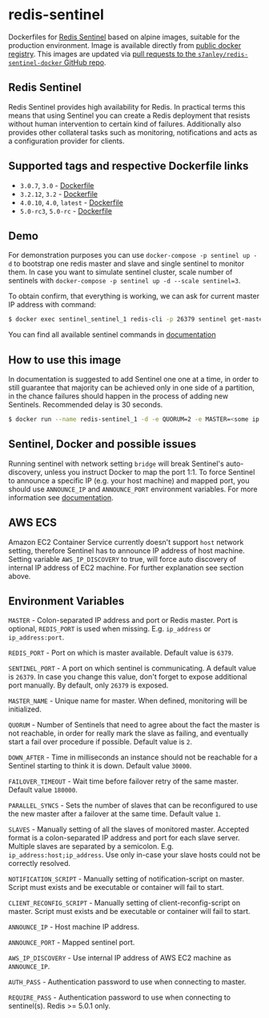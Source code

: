 redis-sentinel
===

Dockerfiles for [Redis Sentinel](http://redis.io/topics/sentinel) based on alpine images, suitable for the production environment. Image is available directly from [public docker registry](https://registry.hub.docker.com/).
This images are updated via [pull requests to the `s7anley/redis-sentinel-docker` GitHub repo](https://github.com/s7anley/redis-sentinel-docker).


Redis Sentinel
---
Redis Sentinel provides high availability for Redis. In practical terms this means that using Sentinel you can create a Redis deployment that resists without human intervention to certain kind of failures.
Additionally also provides other collateral tasks such as monitoring, notifications and acts as a configuration provider for clients.

Supported tags and respective Dockerfile links
---
- `3.0.7`, `3.0` - [Dockerfile](https://github.com/s7anley/redis-sentinel-docker/blob/master/Dockerfile-3.0)
- `3.2.12`, `3.2` - [Dockerfile](https://github.com/s7anley/redis-sentinel-docker/blob/master/Dockerfile-3.2)
- `4.0.10`, `4.0`, `latest` - [Dockerfile](https://github.com/s7anley/redis-sentinel-docker/blob/master/Dockerfile)
- `5.0-rc3`, `5.0-rc` - [Dockerfile](https://github.com/s7anley/redis-sentinel-docker/blob/master/Dockerfile-5.0)

Demo
---
For demonstration purposes you can use `docker-compose -p sentinel up -d` to bootstrap one redis master and slave and single sentinel to monitor them. In case you want to simulate sentinel cluster, scale number of sentinels with `docker-compose -p sentinel up -d --scale sentinel=3`.

To obtain confirm, that everything is working, we can ask for current master IP address with command:
```sh
$ docker exec sentinel_sentinel_1 redis-cli -p 26379 sentinel get-master-addr-by-name mymaster
```

You can find all available sentinel commands in [documentation](http://redis.io/topics/sentinel#sentinel-commands)


How to use this image
---
 In documentation is suggested to add Sentinel one one at a time, in order to still guarantee that majority can be achieved only in one side of a partition, in the chance failures should happen in the process of adding new Sentinels. Recommended delay is 30 seconds.

```sh
$ docker run --name redis-sentinel_1 -d -e QUORUM=2 -e MASTER=<some ip address> redis-sentinel
```


Sentinel, Docker and possible issues
---
Running sentinel with network setting `bridge` will break Sentinel's auto-discovery, unless you instruct Docker to map the port 1:1. To force Sentinel to announce a specific IP (e.g. your host machine) and mapped port, you should use `ANNOUNCE_IP` and `ANNOUNCE_PORT` environment variables. For more information see [documentation](http://redis.io/topics/sentinel#sentinel-docker-nat-and-possible-issues).


AWS ECS
---
Amazon EC2 Container Service currently doesn't support `host` network setting, therefore Sentinel has to announce IP address of  host machine. Setting variable `AWS_IP_DISCOVERY` to true, will force auto discovery of internal IP address of EC2 machine. For further explanation see section above.


Environment Variables
---
`MASTER` - Colon-separated IP address and port or Redis master. Port is optional, `REDIS_PORT` is used when missing. E.g. `ip_address` or `ip_address:port`.

`REDIS_PORT` - Port on which is master available. Default value is `6379`.

`SENTINEL_PORT` - A port on which sentinel is communicating. A default value is `26379`. In case you change this value, don't forget to expose additional port manually. By default, only `26379` is exposed.

`MASTER_NAME` - Unique name for master. When defined, monitoring will be initialized.

`QUORUM` - Number of Sentinels that need to agree about the fact the master is not reachable, in order for really mark the slave as failing, and eventually start a fail over procedure if possible. Default value is `2`.

`DOWN_AFTER` - Time in milliseconds an instance should not be reachable for a Sentinel starting to think it is down. Default value `30000`.

`FAILOVER_TIMEOUT` - Wait time before failover retry of the same master. Default value `180000`.

`PARALLEL_SYNCS` - Sets the number of slaves that can be reconfigured to use the new master after a failover at the same time. Default value `1`.

`SLAVES` - Manually setting of all the slaves of monitored master. Accepted format is a colon-separated IP address and port for each slave server. Multiple slaves are separated by a semicolon. E.g. `ip_address:host;ip_address`. Use only in-case your slave hosts could not be correctly resolved.

`NOTIFICATION_SCRIPT` - Manually setting of notification-script on master. Script must exists and be executable or container will fail to start.

`CLIENT_RECONFIG_SCRIPT` - Manually setting of client-reconfig-script on master. Script must exists and be executable or container will fail to start.

`ANNOUNCE_IP` - Host machine IP address.

`ANNOUNCE_PORT` - Mapped sentinel port.

`AWS_IP_DISCOVERY` - Use internal IP address of AWS EC2 machine as `ANNOUNCE_IP`.

`AUTH_PASS` - Authentication password to use when connecting to master.

`REQUIRE_PASS` - Authentication password to use when connecting to sentinel(s). Redis >= 5.0.1 only.